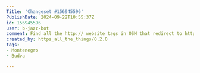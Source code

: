 ```yaml
---
Title: 'Changeset #156945596'
PublishDate: 2024-09-22T10:55:37Z
id: 156945596
user: b-jazz-bot
comment: Find all the http:// website tags in OSM that redirect to https:// and update them.
created_by: https_all_the_things/0.2.0
tags:
- Montenegro
- Budva

---
```

